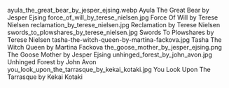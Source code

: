 ayula_the_great_bear_by_jesper_ejsing.webp Ayula The Great Bear by Jesper Ejsing
force_of_will_by_terese_nielsen.jpg Force Of Will by Terese Nielsen
reclamation_by_terese_nielsen.jpg Reclamation by Terese Nielsen
swords_to_plowshares_by_terese_nielsen.jpg Swords To Plowshares by Terese Nielsen
tasha-the-witch-queen-by-martina-fackova.jpg Tasha The Witch Queen by Martina Fackova
the_goose_mother_by_jesper_ejsing.png The Goose Mother by Jesper Ejsing
unhinged_forest_by_john_avon.jpg Unhinged Forest by John Avon
you_look_upon_the_tarrasque_by_kekai_kotaki.jpg You Look Upon The Tarrasque by Kekai Kotaki
